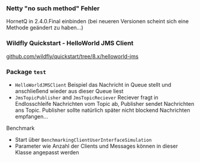 ### Netty "no such method" Fehler

HornetQ in 2.4.0.Final einbinden (bei neueren Versionen scheint sich eine Methode geändert zu haben...)

### Wildfly Quickstart - HelloWorld JMS Client

[github.com/wildfly/quickstart/tree/8.x/helloworld-jms](https://github.com/wildfly/quickstart/tree/8.x/helloworld-jms)

### Package `test`

- `HelloWorldJMSClient` Beispiel das Nachricht in Queue stellt und anschließend wieder aus dieser Queue liest
- `JmsTopicPublisher` and `JmsTopicReciever` Reciever fragt in Endlosschleife Nachrichten vom Topic ab, Publisher sendet Nachrichten ans Topic. Publisher sollte natürlich später nicht blockend Nachrichten empfangen...


 
 Benchmark
 
 - Start über `BenchmarkingClientUserInterfaceSimulation` 
 - Parameter wie Anzahl der Clients und Messages können in dieser Klasse angepasst werden